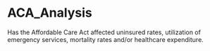 # ACA_Analysis
Has the Affordable Care Act affected uninsured rates, utilization of emergency services, mortality rates and/or healthcare expenditure.
